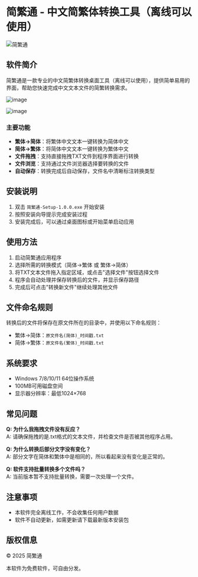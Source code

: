 # 简繁通 - 中文简繁体转换工具（离线可以使用）

![简繁通](https://img.shields.io/badge/版本-1.0.0-blue)

## 软件简介

简繁通是一款专业的中文简繁体转换桌面工具（离线可以使用），提供简单易用的界面，帮助您快速完成中文文本文件的简繁转换需求。

![image](https://github.com/user-attachments/assets/903d6af1-6caf-49c0-9171-3e5064fae886)

![image](https://github.com/user-attachments/assets/c35878f7-7682-4478-9004-1bcaf5505efe)

### 主要功能

- **繁体→简体**：将繁体中文文本一键转换为简体中文
- **简体→繁体**：将简体中文文本一键转换为繁体中文
- **文件拖拽**：支持直接拖拽TXT文件到程序界面进行转换
- **文件浏览**：支持通过文件浏览器选择要转换的文件
- **自动保存**：转换完成后自动保存，文件名中清晰标注转换类型

## 安装说明

1. 双击 `简繁通-Setup-1.0.0.exe` 开始安装
2. 按照安装向导提示完成安装过程
3. 安装完成后，可以通过桌面图标或开始菜单启动应用

## 使用方法

1. 启动简繁通应用程序
2. 选择所需的转换模式（简体→繁体 或 繁体→简体）
3. 将TXT文本文件拖入指定区域，或点击"选择文件"按钮选择文件
4. 程序会自动处理并保存转换后的文件，并显示保存路径
5. 完成后可点击"转换新文件"继续处理其他文件

## 文件命名规则

转换后的文件将保存在原文件所在的目录中，并使用以下命名规则：
- 繁体→简体：`原文件名(简体)_时间戳.txt`
- 简体→繁体：`原文件名(繁体)_时间戳.txt`

## 系统要求

- Windows 7/8/10/11 64位操作系统
- 100MB可用磁盘空间
- 显示器分辨率：最低1024×768

## 常见问题

**Q: 为什么我拖拽文件没有反应？**  
A: 请确保拖拽的是.txt格式的文本文件，并检查文件是否被其他程序占用。

**Q: 为什么转换后部分文字没有变化？**  
A: 部分文字在简体和繁体中是相同的，所以看起来没有变化是正常的。

**Q: 软件支持批量转换多个文件吗？**  
A: 当前版本暂不支持批量转换，需要一次处理一个文件。

## 注意事项

- 本软件完全离线工作，不会收集任何用户数据
- 软件不自动更新，如需更新请下载最新版本安装包

## 版权信息

© 2025 简繁通

本软件为免费软件，可自由分发。
